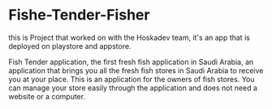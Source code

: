 # Fishe-Tender-Fisher

this is Project that worked on with the Hoskadev team, it's an app that is deployed on playstore and appstore.

Fish Tender application, the first fresh fish application in Saudi Arabia, an application that brings you all the fresh fish stores in Saudi Arabia to receive you at your place.
This is an application for the owners of fish stores. You can manage your store easily through the application and does not need a website or a computer.

